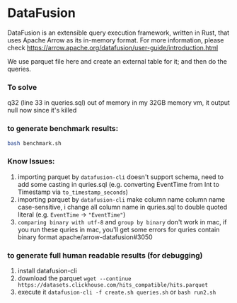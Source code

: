 # DataFusion

DataFusion is an extensible query execution framework, written in Rust, that uses Apache Arrow as its in-memory format. For more information, please check <https://arrow.apache.org/datafusion/user-guide/introduction.html>

We use parquet file here and create an external table for it; and then do the queries.


### To solve

q32 (line 33 in queries.sql) out of memory in my 32GB memory vm, it output null now since it's killed


### to generate benchmark results:

```bash
bash benchmark.sh
```


### Know Issues:

1. importing parquet by `datafusion-cli` doesn't support schema, need to add some casting in quries.sql (e.g. converting EventTime from Int to Timestamp via `to_timestamp_seconds`)
2. importing parquet by `datafusion-cli` make column name column name case-sensitive, i change all column name in quries.sql to double quoted literal (e.g. `EventTime` -> `"EventTime"`)
3. `comparing binary with utf-8` and `group by binary` don't work in mac, if you run these quries in mac, you'll get some errors for quries contain binary format apache/arrow-datafusion#3050


### to generate full human readable results (for debugging)

1. install datafusion-cli
2. download the parquet ```wget --continue https://datasets.clickhouse.com/hits_compatible/hits.parquet```
3. execute it ```datafusion-cli -f create.sh queries.sh``` or ```bash run2.sh```
